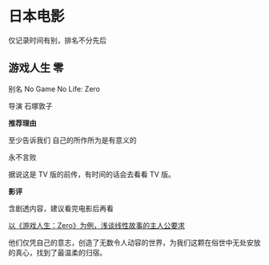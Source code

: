 # 日本电影

仅记录时间有别，排名不分先后

## 游戏人生 零

别名 No Game No Life: Zero

导演 石塚敦子

**推荐理由**

至少告诉我们 自己的所作所为是有意义的

永不言败

据说这是 TV 版的前传，有时间的话会去看看 TV 版。

**影评**

含剧透内容，建议看完电影后再看

[以《游戏人生：Zero》为例，浅谈线性故事的主人公要求](https://movie.douban.com/review/10332156/#comments)

他们仅凭自己的意志，创造了无数令人动容的世界，为我们这颗在俗世中无处安放的真心，找到了最温柔的归宿。

